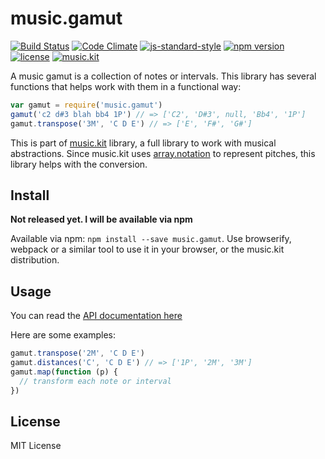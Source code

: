 # music.gamut

[![Build Status](https://travis-ci.org/danigb/music.gamut.svg?branch=master)](https://travis-ci.org/danigb/music.gamut)
[![Code Climate](https://codeclimate.com/github/danigb/music.gamut/badges/gpa.svg)](https://codeclimate.com/github/danigb/music.gamut)
[![js-standard-style](https://img.shields.io/badge/code%20style-standard-brightgreen.svg?style=flat)](https://github.com/feross/standard)
[![npm version](https://img.shields.io/npm/v/music.gamut.svg)](https://www.npmjs.com/package/music.gamut)
[![license](https://img.shields.io/npm/l/music.gamut.svg)](https://www.npmjs.com/package/music.gamut)
[![music.kit](https://img.shields.io/badge/music-kit-yellow.svg)](https://github.com/danigb/music.kit)

A music gamut is a collection of notes or intervals. This library has several functions that helps work with them in a functional way:

```js
var gamut = require('music.gamut')
gamut('c2 d#3 blah bb4 1P') // => ['C2', 'D#3', null, 'Bb4', '1P']
gamut.transpose('3M', 'C D E') // => ['E', 'F#', 'G#']
```

This is part of [music.kit](https://github.com/danigb/music.kit) library, a full library to work with musical abstractions. Since music.kit uses [array.notation](https://github.com/danigb/array-notation) to represent pitches, this library helps with the conversion.

## Install

__Not released yet. I will be available via npm__

Available via npm: `npm install --save music.gamut`. Use browserify, webpack or a similar tool to use it in your browser, or the music.kit distribution.

## Usage

You can read the [API documentation here](https://github.com/danigb/music.gamut/blob/master/API.md)

Here are some examples:

```js
gamut.transpose('2M', 'C D E')
gamut.distances('C', 'C D E') // => ['1P', '2M', '3M']
gamut.map(function (p) {
  // transform each note or interval
})
```

## License

MIT License
